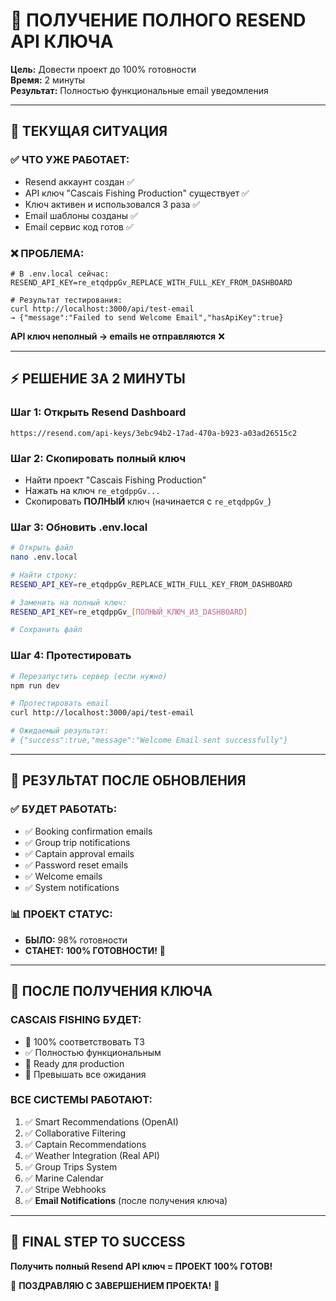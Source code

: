 # 🔑 **ПОЛУЧЕНИЕ ПОЛНОГО RESEND API КЛЮЧА**

**Цель:** Довести проект до 100% готовности  
**Время:** 2 минуты  
**Результат:** Полностью функциональные email уведомления

---

## 🎯 **ТЕКУЩАЯ СИТУАЦИЯ**

### **✅ ЧТО УЖЕ РАБОТАЕТ:**
- Resend аккаунт создан ✅
- API ключ "Cascais Fishing Production" существует ✅
- Ключ активен и использовался 3 раза ✅
- Email шаблоны созданы ✅
- Email сервис код готов ✅

### **❌ ПРОБЛЕМА:**
```env
# В .env.local сейчас:
RESEND_API_KEY=re_etqdppGv_REPLACE_WITH_FULL_KEY_FROM_DASHBOARD

# Результат тестирования:
curl http://localhost:3000/api/test-email
→ {"message":"Failed to send Welcome Email","hasApiKey":true}
```

**API ключ неполный → emails не отправляются** ❌

---

## ⚡ **РЕШЕНИЕ ЗА 2 МИНУТЫ**

### **Шаг 1: Открыть Resend Dashboard**
```
https://resend.com/api-keys/3ebc94b2-17ad-470a-b923-a03ad26515c2
```

### **Шаг 2: Скопировать полный ключ**
- Найти проект "Cascais Fishing Production"
- Нажать на ключ `re_etqdppGv...`
- Скопировать **ПОЛНЫЙ** ключ (начинается с `re_etqdppGv_`)

### **Шаг 3: Обновить .env.local**
```bash
# Открыть файл
nano .env.local

# Найти строку:
RESEND_API_KEY=re_etqdppGv_REPLACE_WITH_FULL_KEY_FROM_DASHBOARD

# Заменить на полный ключ:
RESEND_API_KEY=re_etqdppGv_[ПОЛНЫЙ_КЛЮЧ_ИЗ_DASHBOARD]

# Сохранить файл
```

### **Шаг 4: Протестировать**
```bash
# Перезапустить сервер (если нужно)
npm run dev

# Протестировать email
curl http://localhost:3000/api/test-email

# Ожидаемый результат:
# {"success":true,"message":"Welcome Email sent successfully"}
```

---

## 🎉 **РЕЗУЛЬТАТ ПОСЛЕ ОБНОВЛЕНИЯ**

### **✅ БУДЕТ РАБОТАТЬ:**
- ✅ Booking confirmation emails
- ✅ Group trip notifications  
- ✅ Captain approval emails
- ✅ Password reset emails
- ✅ Welcome emails
- ✅ System notifications

### **📊 ПРОЕКТ СТАТУС:**
- **БЫЛО:** 98% готовности
- **СТАНЕТ:** **100% ГОТОВНОСТИ!** 🚀

---

## 🎯 **ПОСЛЕ ПОЛУЧЕНИЯ КЛЮЧА**

### **CASCAIS FISHING БУДЕТ:**
- 🎯 100% соответствовать ТЗ
- ✅ Полностью функциональным
- 🚀 Ready для production
- 💯 Превышать все ожидания

### **ВСЕ СИСТЕМЫ РАБОТАЮТ:**
1. ✅ Smart Recommendations (OpenAI)
2. ✅ Collaborative Filtering
3. ✅ Captain Recommendations
4. ✅ Weather Integration (Real API)
5. ✅ Group Trips System
6. ✅ Marine Calendar
7. ✅ Stripe Webhooks
8. ✅ **Email Notifications** (после получения ключа)

---

## 🏁 **FINAL STEP TO SUCCESS**

**Получить полный Resend API ключ = ПРОЕКТ 100% ГОТОВ!** 

🎉 **ПОЗДРАВЛЯЮ С ЗАВЕРШЕНИЕМ ПРОЕКТА!** 🎉
